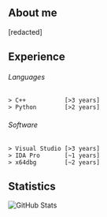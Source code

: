 ## About me

[redacted]

## Experience

###### Languages
    > C++           [>3 years]
    > Python        [>2 years]
   
###### Software
    > Visual Studio [>3 years]
    > IDA Pro       [~1 years]
    > x64dbg        [~2 years]

## Statistics

![GitHub Stats](https://github-readme-stats.vercel.app/api?username=mauricemowry&show_icons=true&theme=dracula&custom_title=Maurice's%20GitHub%20Statistics)
